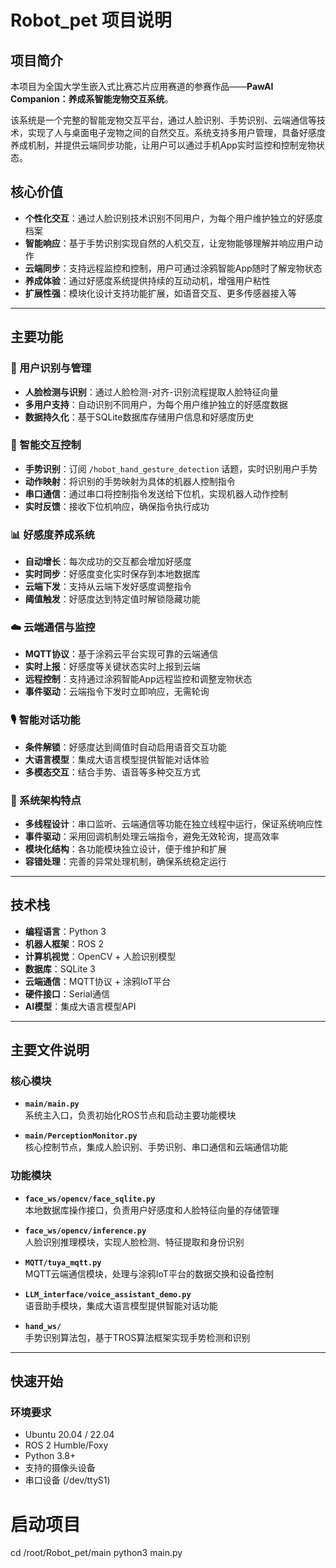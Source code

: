 # Robot_pet 项目说明

## 项目简介

本项目为全国大学生嵌入式比赛芯片应用赛道的参赛作品——**PawAI Companion：养成系智能宠物交互系统**。

该系统是一个完整的智能宠物交互平台，通过人脸识别、手势识别、云端通信等技术，实现了人与桌面电子宠物之间的自然交互。系统支持多用户管理，具备好感度养成机制，并提供云端同步功能，让用户可以通过手机App实时监控和控制宠物状态。

## 核心价值

- **个性化交互**：通过人脸识别技术识别不同用户，为每个用户维护独立的好感度档案
- **智能响应**：基于手势识别实现自然的人机交互，让宠物能够理解并响应用户动作
- **云端同步**：支持远程监控和控制，用户可通过涂鸦智能App随时了解宠物状态
- **养成体验**：通过好感度系统提供持续的互动动机，增强用户粘性
- **扩展性强**：模块化设计支持功能扩展，如语音交互、更多传感器接入等

---

## 主要功能

### 🎯 用户识别与管理
- **人脸检测与识别**：通过人脸检测-对齐-识别流程提取人脸特征向量
- **多用户支持**：自动识别不同用户，为每个用户维护独立的好感度数据
- **数据持久化**：基于SQLite数据库存储用户信息和好感度历史

### 🤖 智能交互控制
- **手势识别**：订阅 `/hobot_hand_gesture_detection` 话题，实时识别用户手势
- **动作映射**：将识别的手势映射为具体的机器人控制指令
- **串口通信**：通过串口将控制指令发送给下位机，实现机器人动作控制
- **实时反馈**：接收下位机响应，确保指令执行成功

### 📊 好感度养成系统
- **自动增长**：每次成功的交互都会增加好感度
- **实时同步**：好感度变化实时保存到本地数据库
- **云端下发**：支持从云端下发好感度调整指令
- **阈值触发**：好感度达到特定值时解锁隐藏功能

### ☁️ 云端通信与监控
- **MQTT协议**：基于涂鸦云平台实现可靠的云端通信
- **实时上报**：好感度等关键状态实时上报到云端
- **远程控制**：支持通过涂鸦智能App远程监控和调整宠物状态
- **事件驱动**：云端指令下发时立即响应，无需轮询

### 🎙️ 智能对话功能
- **条件解锁**：好感度达到阈值时自动启用语音交互功能
- **大语言模型**：集成大语言模型提供智能对话体验
- **多模态交互**：结合手势、语音等多种交互方式

### 🔧 系统架构特点
- **多线程设计**：串口监听、云端通信等功能在独立线程中运行，保证系统响应性
- **事件驱动**：采用回调机制处理云端指令，避免无效轮询，提高效率
- **模块化结构**：各功能模块独立设计，便于维护和扩展
- **容错处理**：完善的异常处理机制，确保系统稳定运行

---

## 技术栈

- **编程语言**：Python 3
- **机器人框架**：ROS 2 
- **计算机视觉**：OpenCV + 人脸识别模型
- **数据库**：SQLite 3
- **云端通信**：MQTT协议 + 涂鸦IoT平台
- **硬件接口**：Serial通信
- **AI模型**：集成大语言模型API


---

## 主要文件说明

### 核心模块
- **`main/main.py`**  
  系统主入口，负责初始化ROS节点和启动主要功能模块

- **`main/PerceptionMonitor.py`**  
  核心控制节点，集成人脸识别、手势识别、串口通信和云端通信功能

### 功能模块
- **`face_ws/opencv/face_sqlite.py`**  
  本地数据库操作接口，负责用户好感度和人脸特征向量的存储管理

- **`face_ws/opencv/inference.py`**  
  人脸识别推理模块，实现人脸检测、特征提取和身份识别

- **`MQTT/tuya_mqtt.py`**  
  MQTT云端通信模块，处理与涂鸦IoT平台的数据交换和设备控制

- **`LLM_interface/voice_assistant_demo.py`**  
  语音助手模块，集成大语言模型提供智能对话功能

- **`hand_ws/`**  
  手势识别算法包，基于TROS算法框架实现手势检测和识别

---

## 快速开始

### 环境要求
- Ubuntu 20.04 / 22.04
- ROS 2 Humble/Foxy
- Python 3.8+
- 支持的摄像头设备
- 串口设备 (/dev/ttyS1)

# 启动项目
cd /root/Robot_pet/main
python3 main.py

